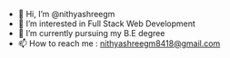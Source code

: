 - 👋 Hi, I’m @nithyashreegm
- 👀 I’m interested in Full Stack Web Development
- 🌱 I’m currently pursuing my B.E degree 
- 📫 How to reach me : nithyashreegm8418@gmail.com

<!---
nithyashreegm/nithyashreegm is a ✨ special ✨ repository because its `README.md` (this file) appears on your GitHub profile.
You can click the Preview link to take a look at your changes.
--->
